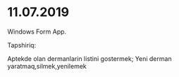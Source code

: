 # 11.07.2019

Windows Form App.

Tapshiriq:

Aptekde olan dermanlarin listini gostermek;
Yeni derman yaratmaq,silmek,yenilemek
